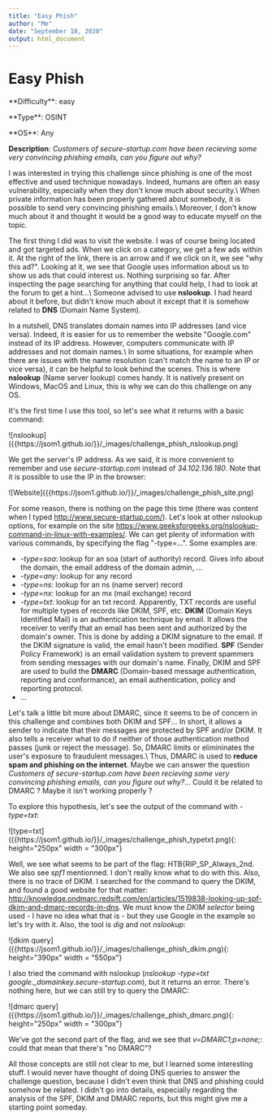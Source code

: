 ```yaml
---
title: "Easy Phish"
author: "Me"
date: "September 18, 2020"
output: html_document
---
```


# Easy Phish

 <div id="boxinfo">
 <div id="textbox">
 <p class="alignleft">**Difficulty**: easy </p>
 <p class="aligncenter">**Type**: OSINT</p>
 <p class="alignright">**OS**: Any</p>
 </div>
 <div style="clear: both;"></div>
 </div> 

**Description**: *Customers of secure-startup.com have been recieving some very convincing phishing emails, can you figure out why?*

I was interested in trying this challenge since phishing is one of the most effective and used technique nowadays. Indeed, humans are often an easy vulnerability, especially when they don't know much about security.\\
When private information has been properly gathered about somebody, it is possible to send very convincing phishing emails.\\
Moreover, I don't know much about it and thought it would be a good way to educate myself on the topic.

The first thing I did was to visit the website. I was of course being located and got targeted ads. When we click on a category, we get a few ads within it.
At the right of the link, there is an arrow and if we click on it, we see "why this ad?". Looking at it, we see that Google uses information about us to show us ads that could interest us.
Nothing surprising so far. After inspecting the page searching for anything that could help, I had to look at the forum to get a hint...\\
Someone advised to use **nslookup**. I had heard about it before, but didn't know much about it except that it is somehow related to **DNS** (Domain Name System).

In a nutshell, DNS translates domain names into IP addresses (and vice versa). Indeed, it is easier for us to remember the website "Google.com" instead of its IP address.
However, computers communicate with IP addresses and not domain names.\\
In some situations, for example when there are issues with the name resolution (can't match the name to an IP or vice versa), it can be helpful to look behind the scenes.
This is where **nslookup** (Name server lookup) comes handy. It is natively present on Windows, MacOS and Linux, this is why we can do this challenge on any OS.

It's the first time I use this tool, so let's see what it returns with a basic command:

<div class="img_container">
![nslookup]({{https://jsom1.github.io/}}/_images/challenge_phish_nslookup.png)
</div>

We get the server's IP address. As we said, it is more convenient to remember and use *secure-startup.com* instead of *34.102.136.180*. Note that it is possible to use the IP in the browser:

<div class="img_container">
![Website]({{https://jsom1.github.io/}}/_images/challenge_phish_site.png)
</div>

For some reason, there is nothing on the page this time (there was content when I typed http://www.secure-startup.com/). Let's look at other nslookup options, for example on the site <https://www.geeksforgeeks.org/nslookup-command-in-linux-with-examples/>.
We can get plenty of information with various commands, by specifying the flag "-type=...". Some examples are:

- *-type=soa*: lookup for an soa (start of authority) record. Gives info about the domain, the email address of the domain admin, ...
- *-type=any*: lookup for any record
- *-type=ns*: lookup for an ns (name server) record
- *-type=nx*: lookup for an mx (mail exchange) record
- *-type=txt*: lookup for an txt record. Apparently, TXT records are useful for multiple types of records like DKIM, SPF, etc. **DKIM** (Domain Keys Identified Mail) is an authentication technique by email.
It allows the receiver to verify that an email has been sent and authorized by the domain's owner. This is done by adding a DKIM signature to the email. If the DKIM signature is valid, the email hasn't been modified.
**SPF** (Sender Policy Framework) is an email validation system to prevent spammers from sending messages with our domain's name. Finally, DKIM and SPF are used to build the **DMARC** (Domain-based message authentication, reporting and conformance), an email authentication, policy and reporting protocol.
- ...

Let's talk a little bit more about DMARC, since it seems to be of concern in this challenge and combines both DKIM and SPF... In short, it allows a sender to indicate that their messages are protected by SPF and/or DKIM.
It also tells a receiver what to do if neither of those authentication method passes (junk or reject the message). So, DMARC limits or elimininates the user's exposure to fraudulent messages.\\
Thus, DMARC is used to **reduce spam and phishing on the internet**. Maybe we can answer the question *Customers of secure-startup.com have been recieving some very convincing phishing emails, can you figure out why?*... Could it be related to DMARC ? Maybe it isn't working properly ?

To explore this hypothesis, let's see the output of the command with *-type=txt*:

<div class="img_container">
![type=txt]({{https://jsom1.github.io/}}/_images/challenge_phish_typetxt.png){: height="250px" width = "300px"}
</div>

Well, we see what seems to be part of the flag: HTB{RIP_SP_Always_2nd. We also see *spf1* mentionned. I don't really know what to do with this. Also, there is no trace of DKIM. I searched for the command to query the DKIM, and found a good website for that matter: <http://knowledge.ondmarc.redsift.com/en/articles/1519838-looking-up-spf-dkim-and-dmarc-records-in-dns>. We must know the *DKIM selector* being used - I have no idea what that is - but they use Google in the example so let's try with it. Also, the tool is *dig* and not *nslookup*:

<div class="img_container">
![dkim query]({{https://jsom1.github.io/}}/_images/challenge_phish_dkim.png){: height="390px" width = "550px"}
</div>

I also tried the command with nslookup (*nslookup -type=txt google._domainkey.secure-startup.com*), but it returns an error. There's nothing here, but we can still try to query the DMARC:

<div class="img_container">
![dmarc query]({{https://jsom1.github.io/}}/_images/challenge_phish_dmarc.png){: height="250px" width = "300px"}
</div>

We've got the second part of the flag, and we see that *v=DMARC1;p=none;*: could that mean that there's "no DMARC"?

All those concepts are still not clear to me, but I learned some interesting stuff. I would never have thought of doing DNS queries to answer the challenge question, because I didn't even think that DNS and phishing could somehow be related. I didn't go into details, especially regarding the analysis of the SPF, DKIM and DMARC reports, but this might give me a starting point someday.


